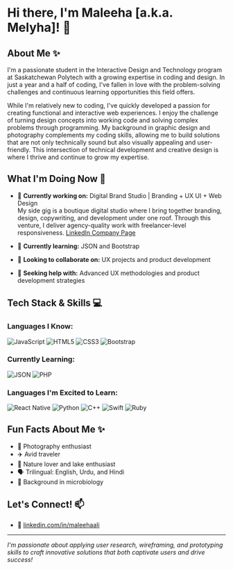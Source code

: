 # Hi there, I'm Maleeha [a.k.a. Melyha]! 👋

## About Me ✨

I'm a passionate student in the Interactive Design and Technology program at Saskatchewan Polytech with a growing expertise in coding and design. In just a year and a half of coding, I've fallen in love with the problem-solving challenges and continuous learning opportunities this field offers.

While I'm relatively new to coding, I've quickly developed a passion for creating functional and interactive web experiences. I enjoy the challenge of turning design concepts into working code and solving complex problems through programming. My background in graphic design and photography complements my coding skills, allowing me to build solutions that are not only technically sound but also visually appealing and user-friendly. This intersection of technical development and creative design is where I thrive and continue to grow my expertise.

## What I'm Doing Now 🚀

- 🔭 **Currently working on:** Digital Brand Studio | Branding + UX UI + Web Design  
  My side gig is a boutique digital studio where I bring together branding, design, copywriting, and development under one roof. Through this venture, I deliver agency-quality work with freelancer-level responsiveness.
  [LinkedIn Company Page](https://www.linkedin.com/company/melyha-digital)
  
- 🌱 **Currently learning:** JSON and Bootstrap
- 👯 **Looking to collaborate on:** UX projects and product development
- 🤔 **Seeking help with:** Advanced UX methodologies and product development strategies

## Tech Stack & Skills 💻

### Languages I Know:
![JavaScript](https://img.shields.io/badge/JavaScript-F7DF1E?style=for-the-badge&logo=javascript&logoColor=black)
![HTML5](https://img.shields.io/badge/HTML5-E34F26?style=for-the-badge&logo=html5&logoColor=white)
![CSS3](https://img.shields.io/badge/CSS3-1572B6?style=for-the-badge&logo=css3&logoColor=white)
![Bootstrap](https://img.shields.io/badge/Bootstrap-563D7C?style=for-the-badge&logo=bootstrap&logoColor=white)

### Currently Learning:
![JSON](https://img.shields.io/badge/JSON-000000?style=for-the-badge&logo=json&logoColor=white)
![PHP](https://img.shields.io/badge/PHP-777BB4?style=for-the-badge&logo=php&logoColor=white)

### Languages I'm Excited to Learn:
![React Native](https://img.shields.io/badge/React_Native-20232A?style=for-the-badge&logo=react&logoColor=61DAFB)
![Python](https://img.shields.io/badge/Python-3776AB?style=for-the-badge&logo=python&logoColor=white)
![C++](https://img.shields.io/badge/C%2B%2B-00599C?style=for-the-badge&logo=c%2B%2B&logoColor=white)
![Swift](https://img.shields.io/badge/Swift-FA7343?style=for-the-badge&logo=swift&logoColor=white)
![Ruby](https://img.shields.io/badge/Ruby-CC342D?style=for-the-badge&logo=ruby&logoColor=white)


## Fun Facts About Me ✨

- 📸 Photography enthusiast
- ✈️ Avid traveler
- 🌿 Nature lover and lake enthusiast
- 🗣️ Trilingual: English, Urdu, and Hindi
- 🧬 Background in microbiology

## Let's Connect! 📫

- 💼 [linkedin.com/in/maleehaali](https://linkedin.com/in/maleehaali)

---

*I'm passionate about applying user research, wireframing, and prototyping skills to craft innovative solutions that both captivate users and drive success!*
